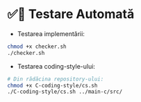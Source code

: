 # ✅🔁 Testare Automată

- Testarea implementării:
```sh
chmod +x checker.sh
./checker.sh
```

- Testarea coding-style-ului:
```sh
# Din rădăcina repository-ului:
chmod +x C-coding-style/cs.sh
./C-coding-style/cs.sh ../main-c/src/
```

